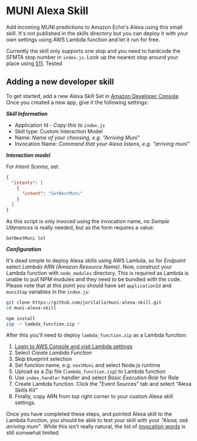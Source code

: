 # MUNI Alexa Skill

Add incoming MUNI predictions to Amazon Echo's Alexa using this small skill. It's not published in the skills directory but you can deploy it with your own settings using AWS Lambda function and let it run for free.

Currently the skill only supports one stop and you need to hardcode the SFMTA stop number in `index.js`. Look up the nearest stop around your place using [511](http://transit.511.org/schedules/realtimedepartures.aspx). Tested

## Adding a new developer skill

To get started, add a new Alexa Skill Set in [Amazon Developer Console](https://developer.amazon.com/edw/home.html#/). Once you created a new app, give it the following settings:

_**Skill Information**_

- Application Id - _Copy this to `index.js`_
- Skill type: Custom Interaction Model
- Name: _Name of your choosing, e.g. "Arriving Muni"_
- Invocation Name: _Command that your Alexa listens, e.g. "arriving muni"_

_**Interaction model**_

For _Intent Scema_, set:

```json
{
  "intents": [
    {
      "intent": "GetNextMuni"
    }
  ]
}
```

As this script is only invoced using the invocation name, no _Sample Utterances_ is really needed, but as the form requires a value:

```
GetNextMuni lol
```

_**Configuration**_

It's dead simple to deploy Alexa skills using AWS Lambda, so for _Endpoint_ select _Lambda ARN (Amazon Resource Name)_. Now, construct your Lambda function with `node_modules` directory.  This is required as Lambda is unable to pull NPM modules and they need to be bundled with the code. Please note that at this point you should have set `applicationId` and `muniStop` variables in the `index.js`:

```bash
git clone https://github.com/jorilallo/muni-alexa-skill.git
cd muni-alexa-skill

npm install
zip -r lambda_function.zip *
```

After this you'll need to deploy `lambda_function.zip` as a Lambda function:

1. [Login to AWS Console and visit Lambda settings](https://console.aws.amazon.com/lambda/home?region=us-east-1#)
1. Select _Create Lambda Function_
1. Skip blueprint selection
2. Set function name, e.g. `nextMuni` and select Node.js runtime
3. Upload as a Zip file (`lambda_function.zip`) to Lambda function
4. Use `index.handler` handler and select _Basic Execution Role_ for Role
5. Create Lambda function. Click the "Event Sources" tab and select "Alexa Skills Kit"
6. Finally, copy ARN from top right corner to your custom Alexa skill settings.

Once you have completed these steps, and pointed Alexa skill to the Lambda function, you should be able to test your skill with your _"Alexa, ask arriving muni"_. While this isn't really natural, the list of [invocation words](https://developer.amazon.com/public/solutions/alexa/alexa-skills-kit/docs/supported-phrases-to-begin-a-conversation) is still somewhat limited.
